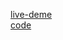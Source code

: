 [live-deme](https://samahsalah25.github.io/MYPORTFOLIO/) <br>
[code](https://github.com/Samahsalah25/MYPORTFOLIO)

